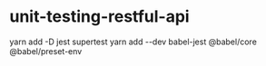 # unit-testing-restful-api

yarn add -D jest supertest
yarn add --dev babel-jest @babel/core @babel/preset-env

